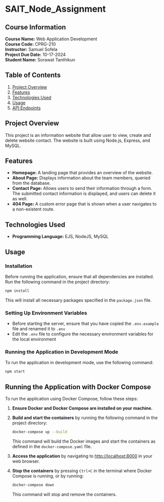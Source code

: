 # SAIT_Node_Assignment

## Course Information

**Course Name:** Web Application Development  
**Course Code:** CPRG-210  
**Instructor:** Samuel Sofela  
**Project Due Date:** 10-17-2024  
**Student Name:** Sorawat Tanthikun

## Table of Contents

1. [Project Overview](#project-overview)
2. [Features](#features)
3. [Technologies Used](#technologies-used)
4. [Usage](#usage)
5. [API Endpoints](#api-endpoints)

## Project Overview

This project is an information website that allow user to view, create and delete website contact. The website is built using Node.js, Express, and MySQL.

## Features

- **Homepage:** A landing page that provides an overview of the website.
- **About Page:** Displays information about the team members, queried from the database.
- **Contact Page:** Allows users to send their information through a form. The submitted contact information is displayed, and users can delete it as well.
- **404 Page:** A custom error page that is shown when a user navigates to a non-existent route.

## Technologies Used

- **Programming Language:** EJS, NodeJS, MySQL

## Usage

### Installation

Before running the application, ensure that all dependencies are installed. Run the following command in the project directory:

```sh
npm install
```

This will install all necessary packages specified in the `package.json` file.

### Setting Up Environment Variables

- Before starting the server, ensure that you have copied the `.env.example` file and renamed it to `.env`
- Edit the `.env` file to configure the necessary environment variables for the local environment

### Running the Application in Development Mode

To run the application in development mode, use the following command:

```sh
npm start
```

## Running the Application with Docker Compose

To run the application using Docker Compose, follow these steps:

1. **Ensure Docker and Docker Compose are installed on your machine.**

2. **Build and start the containers** by running the following command in the project directory:

   ```bash
   docker-compose up --build
   ```

   This command will build the Docker images and start the containers as defined in the `docker-compose.yaml` file.

3. **Access the application** by navigating to [http://localhost:8000](http://localhost:8000) in your web browser.

4. **Stop the containers** by pressing `Ctrl+C` in the terminal where Docker Compose is running, or by running:
   ```bash
   docker-compose down
   ```
   This command will stop and remove the containers.
